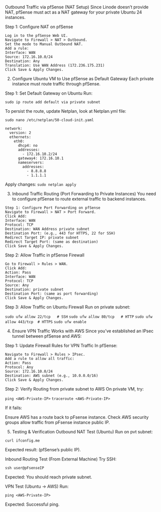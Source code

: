 Outbound Traffic via pfSense (NAT Setup)
Since Linode doesn’t provide NAT, pfSense must act as a NAT gateway for your private Ubuntu 24 instances.

Step 1: Configure NAT on pfSense
```
Log in to the pfSense Web UI.
Navigate to Firewall > NAT > Outbound.
Set the mode to Manual Outbound NAT.
Add a rule:
Interface: WAN
Source: 172.16.10.0/24
Destination: Any
Translation: Use WAN Address (172.236.175.231)
Click Save & Apply Changes.
```

2. Configure Ubuntu VM to Use pfSense as Default Gateway
Each private instance must route traffic through pfSense.

Step 1: Set Default Gateway on Ubuntu
Run:

```sudo ip route add default via private subnet```

To persist the route, update Netplan, look at Netplan.yml file:

```sudo nano /etc/netplan/50-cloud-init.yaml```

```
network:
  version: 2
  ethernets:
    eth0:
      dhcp4: no
      addresses:
        - 172.16.10.2/24
      gateway4: 172.16.10.1
      nameservers:
        addresses:
          - 8.8.8.8
          - 1.1.1.1
```

					
Apply changes:
```sudo netplan apply```

3. Inbound Traffic Routing (Port Forwarding to Private Instances)
You need to configure pfSense to route external traffic to backend instances.
```
Step 1: Configure Port Forwarding on pfSense
Navigate to Firewall > NAT > Port Forward.
Click Add:
Interface: WAN
Protocol: TCP
Destination: WAN Address private subnet
Destination Port: (e.g., 443 for HTTPS, 22 for SSH)
Redirect Target IP: private subnet
Redirect Target Port: (same as destination)
Click Save & Apply Changes.
```

Step 2: Allow Traffic in pfSense Firewall
```
Go to Firewall > Rules > WAN.
Click Add:
Action: Pass
Interface: WAN
Protocol: TCP
Source: Any
Destination: private subnet
Destination Port: (same as port forwarding)
Click Save & Apply Changes.
```
Step 3: Allow Traffic on Ubuntu Firewall
Run on private subnet:

```sudo ufw allow 22/tcp   # SSH```
```sudo ufw allow 80/tcp   # HTTP```
```sudo ufw allow 443/tcp  # HTTPS```
```sudo ufw enable```

4. Ensure VPN Traffic Works with AWS
Since you’ve established an IPsec tunnel between pfSense and AWS:

Step 1: Update Firewall Rules for VPN Traffic
In pfSense:
```
Navigate to Firewall > Rules > IPsec.
Add a rule to allow all traffic:
Action: Pass
Protocol: Any
Source: 172.16.10.0/24
Destination: AWS subnet (e.g., 10.0.0.0/16)
Click Save & Apply Changes.
```
Step 2: Verify Routing from private subnet to AWS
On private VM, try:

```ping <AWS-Private-IP>```
```traceroute <AWS-Private-IP>```

If it fails:

Ensure AWS has a route back to pFsense instance.
Check AWS security groups allow traffic from pFsense instance public IP.

5. Testing & Verification
Outbound NAT Test (Ubuntu)
Run on pvt subnet:

```curl ifconfig.me```

Expected result: (pfSense’s public IP).

Inbound Routing Test (From External Machine)
Try SSH:

```ssh user@pFsenseIP```

Expected: You should reach private subnet.

VPN Test (Ubuntu → AWS)
Run:

```ping <AWS-Private-IP>```

Expected: Successful ping.









